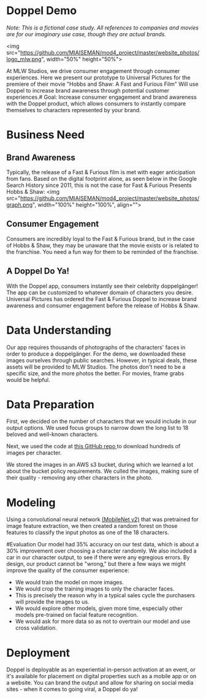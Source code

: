 # Doppel Demo 

<i> Note: This is a fictional case study. All references to companies and movies are for our imaginary use case, though they are actual brands.</i> 

<img src="https://github.com/MIAISEMAN/mod4_project/master/website_photos/logo_mlw.png", width="50%" height="50%">

At MLW Studios, we drive consumer engagement through consumer experiences. Here we present our prototype to Universal Pictures for the premiere of their movie "Hobbs and Shaw: A Fast and Furious Film" Will use Doppel to increase brand awareness through potential customer experiences.# Goal: Increase consumer engagement and brand awareness with the Doppel product, which allows consumers to instantly compare themselves to characters represented by your brand. 


# Business Need
## Brand Awareness 
Typically, the release of a Fast & Furious film is met with eager anticipation from fans. Based on the digital footprint alone, as seen below in the Google Search History since 2011, this is not the case for Fast & Furious Presents Hobbs & Shaw:
<img src="https://github.com/MIAISEMAN/mod4_project/master/website_photos/graph.png", width="100%" height="100%", align="">

## Consumer Engagement 
Consumers are incredibly loyal to the Fast & Furious brand, but in the case of Hobbs & Shaw, they may be unaware that the movie exists or is related to the franchise. You need a fun way for them to be reminded of the franchise. 

## A Doppel Do Ya!
With the Doppel app, consumers instantly see their celebrity doppelgänger! The app can be customized to whatever domain of characters you desire. Universal Pictures has ordered the Fast & Furious Doppel to increase brand awareness and consumer engagement before the release of Hobbs & Shaw. 

# Data Understanding 
Our app requires thousands of photographs of the characters' faces in order to produce a doppelgänger. For the demo, we downloaded these images ourselves through public searches. However, in typical deals, these assets will be provided to MLW Studios. The photos don't need to be a specific size, and the more photos the better. For movies, frame grabs would be helpful.  

# Data Preparation
First, we decided on the number of characters that we would include in our output options. We used focus groups to narrow down the long list to 18 beloved and well-known characters.

Next, we used the code at <a href="https://github.com/hardikvasa/google-images-download">this GitHub repo </a> to download hundreds of images per character. 

We stored the images in an AWS s3 bucket, during which we learned a lot about the bucket policy requirements. We culled the images, making sure of their quality - removing any other characters in the photo. 

# Modeling
Using a convolutional neural network <a href="https://arxiv.org/abs/1704.04861">(MobileNet v2)</a> that was pretrained for image feature extraction, we then created a random forest on those features to classify the input photos as one of the 18 characters.    

#Evaluation 
Our model had 35% accuracy on our test data, which is about a 30% improvement over choosing a character randomly. We also included a car in our character output, to see if there were any egregious errors. By design, our product cannot be "wrong," but there a few ways we might improve the quality of the consumer experience:  
- We would train the model on more images.   
- We would crop the training images to only the character faces.   
- This is precisely the reason why in a typical sales cycle the purchasers will provide the images to us.
- We would explore other models, given more time, especially other models pre-trained on facial feature recognition. 
- We would ask for more data so as not to overtrain our model and use cross validation.  

# Deployment 
Doppel is deployable as an experiential in-person activation at an event, or it's available for placement on digital properties such as a mobile app or on a website. You can brand the output and allow for sharing on social media sites - when it comes to going viral, a Doppel do ya!   
   

